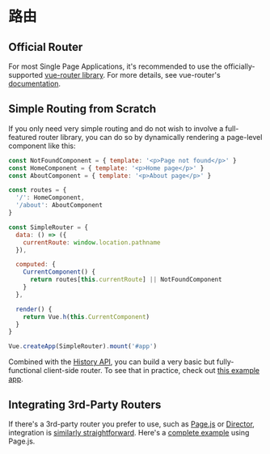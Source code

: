 # 路由

## Official Router

For most Single Page Applications, it's recommended to use the officially-supported [vue-router library](https://github.com/vuejs/vue-router). For more details, see vue-router's [documentation](https://router.vuejs.org/).

## Simple Routing from Scratch

If you only need very simple routing and do not wish to involve a full-featured router library, you can do so by dynamically rendering a page-level component like this:

```js
const NotFoundComponent = { template: '<p>Page not found</p>' }
const HomeComponent = { template: '<p>Home page</p>' }
const AboutComponent = { template: '<p>About page</p>' }

const routes = {
  '/': HomeComponent,
  '/about': AboutComponent
}

const SimpleRouter = {
  data: () => ({
    currentRoute: window.location.pathname
  }),

  computed: {
    CurrentComponent() {
      return routes[this.currentRoute] || NotFoundComponent
    }
  },

  render() {
    return Vue.h(this.CurrentComponent)
  }
}

Vue.createApp(SimpleRouter).mount('#app')
```

Combined with the [History API](https://developer.mozilla.org/en-US/docs/Web/API/History_API/Working_with_the_History_API), you can build a very basic but fully-functional client-side router. To see that in practice, check out [this example app](https://github.com/phanan/vue-3.0-simple-routing-example).

## Integrating 3rd-Party Routers

If there's a 3rd-party router you prefer to use, such as [Page.js](https://github.com/visionmedia/page.js) or [Director](https://github.com/flatiron/director), integration is [similarly straightforward](https://github.com/phanan/vue-3.0-simple-routing-example/compare/master...pagejs). Here's a [complete example](https://github.com/phanan/vue-3.0-simple-routing-example/tree/pagejs) using Page.js.
